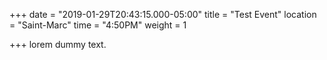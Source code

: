 +++
date = "2019-01-29T20:43:15.000-05:00"
title = "Test Event"
location = "Saint-Marc"
time = "4:50PM"
weight = 1

+++
lorem dummy text.